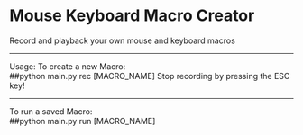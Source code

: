 Mouse Keyboard Macro Creator
=============================
Record and playback your own mouse and keyboard macros

---

Usage:
To create a new Macro:  
##python main.py rec [MACRO_NAME]
Stop recording by pressing the ESC key!

---

To run a saved Macro:   
##python main.py run [MACRO_NAME]



